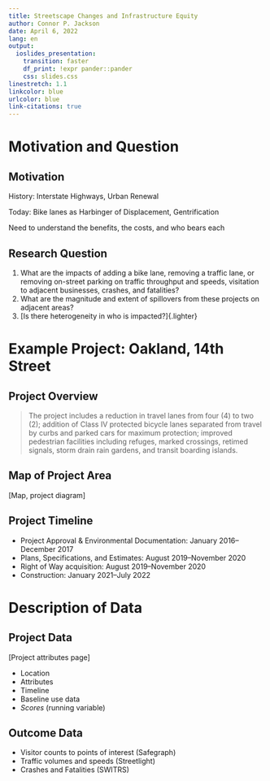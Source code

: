 ```yaml
---
title: Streetscape Changes and Infrastructure Equity
author: Connor P. Jackson
date: April 6, 2022
lang: en
output:
  ioslides_presentation:
    transition: faster
    df_print: !expr pander::pander
    css: slides.css
linestretch: 1.1
linkcolor: blue
urlcolor: blue
link-citations: true
---
```


# Motivation and Question

## Motivation

History: Interstate Highways, Urban Renewal

Today: Bike lanes as Harbinger of Displacement, Gentrification

Need to understand the benefits, the costs, and who bears each

## Research Question

1. What are the impacts of adding a bike lane, removing a traffic lane, or
   removing on-street parking on traffic throughput and speeds, visitation to
   adjacent businesses, crashes, and fatalities? 
2. What are the magnitude and extent of spillovers from these projects on 
   adjacent areas?
3. [Is there heterogeneity in who is impacted?]{.lighter}

# Example Project: Oakland, 14th Street

## Project Overview

>The project includes a reduction in travel lanes from four (4) to two (2);
>addition of Class IV protected bicycle lanes separated from travel by curbs and
>parked cars for maximum protection; improved pedestrian facilities including
>refuges, marked crossings, retimed signals, storm drain rain gardens, and
>transit boarding islands. 

## Map of Project Area

[Map, project diagram]

## Project Timeline

- Project Approval & Environmental Documentation: January 2016–December 2017
- Plans, Specifications, and Estimates: August 2019–November 2020
- Right of Way acquisition: August 2019–November 2020
- Construction: January 2021–July 2022

# Description of Data

## Project Data

[Project attributes page]

- Location
- Attributes
- Timeline
- Baseline use data
- _Scores_ (running variable)

## Outcome Data

- Visitor counts to points of interest (Safegraph)
- Traffic volumes and speeds (Streetlight)
- Crashes and Fatalities (SWITRS)


